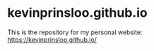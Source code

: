 # kevinprinsloo.github.io

This is the repository for my personal website: https://kevinprinsloo.github.io/
